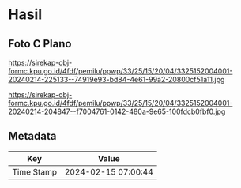 # Hasil

## Foto C Plano

https://sirekap-obj-formc.kpu.go.id/4fdf/pemilu/ppwp/33/25/15/20/04/3325152004001-20240214-225133--74919e93-bd84-4e61-99a2-20800cf51a11.jpg

https://sirekap-obj-formc.kpu.go.id/4fdf/pemilu/ppwp/33/25/15/20/04/3325152004001-20240214-204847--f7004761-0142-480a-9e65-100fdcb0fbf0.jpg


## Metadata

| Key        | Value               |
| ---------- | ------------------- |
| Time Stamp | 2024-02-15 07:00:44 |



